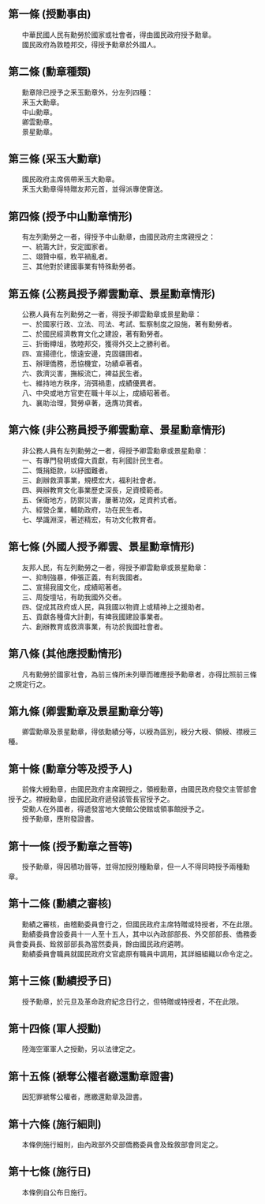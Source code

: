 第一條 (授勳事由)
-----------------
　　中華民國人民有勳勞於國家或社會者，得由國民政府授予勳章。  
　　國民政府為敦睦邦交，得授予勳章於外國人。  


第二條 (勳章種類)
-----------------
　　勳章除已授予之釆玉勳章外，分左列四種：  
　　釆玉大勳章。  
　　中山勳章。  
　　卿雲勳章。  
　　景星勳章。  


第三條 (采玉大勳章)
-------------------
　　國民政府主席佩帶釆玉大勳章。  
　　釆玉大勳章得特贈友邦元首，並得派專使齎送。  


第四條 (授予中山勳章情形)
-------------------------
　　有左列勳勞之一者，得授予中山勳章，由國民政府主席親授之：  
　　一、統籌大計，安定國家者。  
　　二、翊贊中樞，敉平禍亂者。  
　　三、其他對於建國事業有特殊勳勞者。  


第五條 (公務員授予卿雲勳章、景星勳章情形)
-----------------------------------------
　　公務人員有左列勳勞之一者，得授予卿雲勳章或景星勳章：  
　　一、於國家行政、立法、司法、考試、監察制度之設施，著有勳勞者。  
　　二、於國民經濟教育文化之建設，著有勳勞者。  
　　三、折衝樽俎，敦睦邦交，獲得外交上之勝利者。  
　　四、宣揚德化，懷遠安邊，克固疆圉者。  
　　五、辦理僑務，悉協機宜，功績卓著者。  
　　六、救濟災害，撫綏流亡，裨益民生者。  
　　七、維持地方秩序，消弭禍患，成績優異者。  
　　八、中央或地方官吏在職十年以上，成績昭著者。  
　　九、襄助治理，賢勞卓著，迭膺功賞者。  


第六條 (非公務員授予卿雲勳章、景星勳章情形)
-------------------------------------------
　　非公務人員有左列勳勞之一者，得授予卿雲勳章或景星勳章：  
　　一、有專門發明或偉大貢獻，有利國計民生者。  
　　二、慨捐鉅款，以紓國難者。  
　　三、創辦救濟事業，規模宏大，福利社會者。  
　　四、興辦教育文化事業歷史深長，足資模範者。  
　　五、保衛地方，防禦災害，屢著功效，足資矜式者。  
　　六、經營企業，輔助政府，功在民生者。  
　　七、學識淵深，著述精宏，有功文化教育者。  


第七條 (外國人授予卿雲、景星勳章情形)
-------------------------------------
　　友邦人民，有左列勳勞之一者，得授予卿雲勳章或景星勳章：  
　　一、抑制強暴，伸張正義，有利我國者。  
　　二、宣揚我國文化，成績昭著者。  
　　三、周旋壇坫，有助我國外交者。  
　　四、促成其政府或人民，與我國以物資上或精神上之援助者。  
　　五、貢獻各種偉大計劃，有裨我國建設事業者。  
　　六、創辦教育或救濟事業，有功於我國社會者。  


第八條 (其他應授勳情形)
-----------------------
　　凡有勳勞於國家社會，為前三條所未列舉而確應授予勳章者，亦得比照前三條之規定行之。  


第九條 (卿雲勳章及景星勳章分等)
-------------------------------
　　卿雲勳章及景星勳章，得依勳績分等，以綬為區別，綬分大綬、領綬、襟綬三種。  


第十條 (勳章分等及授予人)
-------------------------
　　前條大綬勳章，由國民政府主席親授之，領綬勳章，由國民政府發交主管部會授予之。襟綬勳章，由國民政府遞發該管長官授予之。  
　　受勳人在外國者，得遞發當地大使館公使館或領事館授予之。  
　　授予勳章，應附發證書。  


第十一條 (授予勳章之晉等)
-------------------------
　　授予勳章，得因積功晉等，並得加授別種勳章，但一人不得同時授予兩種勳章。  


第十二條 (勳績之審核)
---------------------
　　勳績之審核，由稽勳委員會行之，但國民政府主席特贈或特授者，不在此限。  
　　勳績委員會設委員十一人至十五人，其中以內政部部長、外交部部長、僑務委員會委員長、銓敘部部長為當然委員，餘由國民政府遴聘。  
　　勳績委員會職員就國民政府文官處原有職員中調用，其詳細組織以命令定之。  


第十三條 (勳績授予日)
---------------------
　　授予勳章，於元旦及革命政府紀念日行之，但特贈或特授者，不在此限。  


第十四條 (軍人授勳)
-------------------
　　陸海空軍軍人之授勳，另以法律定之。  


第十五條 (褫奪公權者繳還勳章證書)
---------------------------------
　　因犯罪褫奪公權者，應繳還勳章及證書。  


第十六條 (施行細則)
-------------------
　　本條例施行細則，由內政部外交部僑務委員會及銓敘部會同定之。  


第十七條 (施行日)
-----------------
　　本條例自公布日施行。